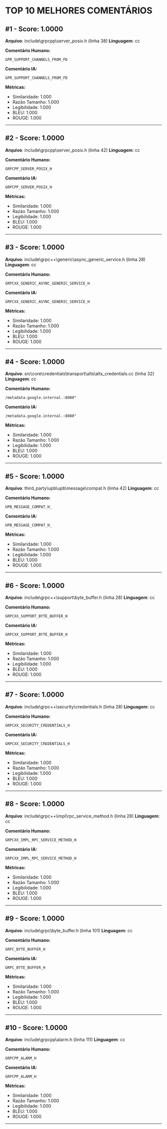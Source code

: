 # TOP 10 MELHORES COMENTÁRIOS

## #1 - Score: 1.0000
**Arquivo**: include\grpcpp\server_posix.h (linha 38)
**Linguagem**: cc

**Comentário Humano:**
```
GPR_SUPPORT_CHANNELS_FROM_FD
```

**Comentário IA:**
```
GPR_SUPPORT_CHANNELS_FROM_FD
```

**Métricas:**
- Similaridade: 1.000
- Razão Tamanho: 1.000
- Legibilidade: 1.000
- BLEU: 1.000
- ROUGE: 1.000

---

## #2 - Score: 1.0000
**Arquivo**: include\grpcpp\server_posix.h (linha 42)
**Linguagem**: cc

**Comentário Humano:**
```
GRPCPP_SERVER_POSIX_H
```

**Comentário IA:**
```
GRPCPP_SERVER_POSIX_H
```

**Métricas:**
- Similaridade: 1.000
- Razão Tamanho: 1.000
- Legibilidade: 1.000
- BLEU: 1.000
- ROUGE: 1.000

---

## #3 - Score: 1.0000
**Arquivo**: include\grpc++\generic\async_generic_service.h (linha 28)
**Linguagem**: cc

**Comentário Humano:**
```
GRPCXX_GENERIC_ASYNC_GENERIC_SERVICE_H
```

**Comentário IA:**
```
GRPCXX_GENERIC_ASYNC_GENERIC_SERVICE_H
```

**Métricas:**
- Similaridade: 1.000
- Razão Tamanho: 1.000
- Legibilidade: 1.000
- BLEU: 1.000
- ROUGE: 1.000

---

## #4 - Score: 1.0000
**Arquivo**: src\core\credentials\transport\alts\alts_credentials.cc (linha 32)
**Linguagem**: cc

**Comentário Humano:**
```
/metadata.google.internal.:8080"
```

**Comentário IA:**
```
/metadata.google.internal.:8080"
```

**Métricas:**
- Similaridade: 1.000
- Razão Tamanho: 1.000
- Legibilidade: 1.000
- BLEU: 1.000
- ROUGE: 1.000

---

## #5 - Score: 1.0000
**Arquivo**: third_party\upb\upb\message\compat.h (linha 42)
**Linguagem**: cc

**Comentário Humano:**
```
UPB_MESSAGE_COMPAT_H_
```

**Comentário IA:**
```
UPB_MESSAGE_COMPAT_H_
```

**Métricas:**
- Similaridade: 1.000
- Razão Tamanho: 1.000
- Legibilidade: 1.000
- BLEU: 1.000
- ROUGE: 1.000

---

## #6 - Score: 1.0000
**Arquivo**: include\grpc++\support\byte_buffer.h (linha 28)
**Linguagem**: cc

**Comentário Humano:**
```
GRPCXX_SUPPORT_BYTE_BUFFER_H
```

**Comentário IA:**
```
GRPCXX_SUPPORT_BYTE_BUFFER_H
```

**Métricas:**
- Similaridade: 1.000
- Razão Tamanho: 1.000
- Legibilidade: 1.000
- BLEU: 1.000
- ROUGE: 1.000

---

## #7 - Score: 1.0000
**Arquivo**: include\grpc++\security\credentials.h (linha 28)
**Linguagem**: cc

**Comentário Humano:**
```
GRPCXX_SECURITY_CREDENTIALS_H
```

**Comentário IA:**
```
GRPCXX_SECURITY_CREDENTIALS_H
```

**Métricas:**
- Similaridade: 1.000
- Razão Tamanho: 1.000
- Legibilidade: 1.000
- BLEU: 1.000
- ROUGE: 1.000

---

## #8 - Score: 1.0000
**Arquivo**: include\grpc++\impl\rpc_service_method.h (linha 28)
**Linguagem**: cc

**Comentário Humano:**
```
GRPCXX_IMPL_RPC_SERVICE_METHOD_H
```

**Comentário IA:**
```
GRPCXX_IMPL_RPC_SERVICE_METHOD_H
```

**Métricas:**
- Similaridade: 1.000
- Razão Tamanho: 1.000
- Legibilidade: 1.000
- BLEU: 1.000
- ROUGE: 1.000

---

## #9 - Score: 1.0000
**Arquivo**: include\grpc\byte_buffer.h (linha 101)
**Linguagem**: cc

**Comentário Humano:**
```
GRPC_BYTE_BUFFER_H
```

**Comentário IA:**
```
GRPC_BYTE_BUFFER_H
```

**Métricas:**
- Similaridade: 1.000
- Razão Tamanho: 1.000
- Legibilidade: 1.000
- BLEU: 1.000
- ROUGE: 1.000

---

## #10 - Score: 1.0000
**Arquivo**: include\grpcpp\alarm.h (linha 111)
**Linguagem**: cc

**Comentário Humano:**
```
GRPCPP_ALARM_H
```

**Comentário IA:**
```
GRPCPP_ALARM_H
```

**Métricas:**
- Similaridade: 1.000
- Razão Tamanho: 1.000
- Legibilidade: 1.000
- BLEU: 1.000
- ROUGE: 1.000

---

